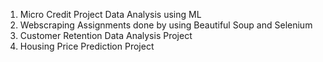 1. Micro Credit Project Data Analysis using ML
2. Webscraping Assignments done by using Beautiful Soup and Selenium
3. Customer Retention Data Analysis Project
4. Housing Price Prediction Project
